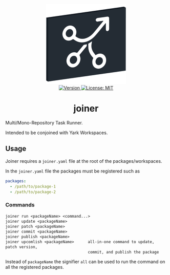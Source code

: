 <p align="center">
    <img src="https://raw.githubusercontent.com/plurid/joiner/master/about/identity/joiner-logo.png" height="250px">
    <br />
    <a target="_blank" href="https://www.npmjs.com/package/@plurid/joiner">
        <img src="https://img.shields.io/npm/v/@plurid/joiner.svg?logo=npm&colorB=1380C3&style=for-the-badge" alt="Version">
    </a>
    <a target="_blank" href="https://github.com/plurid/joiner/blob/master/LICENSE">
        <img src="https://img.shields.io/badge/license-MIT-blue.svg?colorB=1380C3&style=for-the-badge" alt="License: MIT">
    </a>
</p>



<h1 align="center">
    joiner
</h1>


Multi/Mono-Repository Task Runner.

Intended to be conjoined with Yark Workspaces.


## Usage

Joiner requires a `joiner.yaml` file at the root of the packages/workspaces.

In the `joiner.yaml` file the packages must be registered such as

``` yaml
packages:
  - /path/to/package-1
  - /path/to/package-2
```

### Commands

    joiner run <packageName> <command...>
    joiner update <packageName>
    joiner patch <packageName>
    joiner commit <packageName>
    joiner publish <packageName>
    joiner upcomlish <packageName>      all-in-one command to update, patch version,
                                        commit, and publish the package

Instead of `packageName` the signifier `all` can be used to run the command on all the registered packages.
